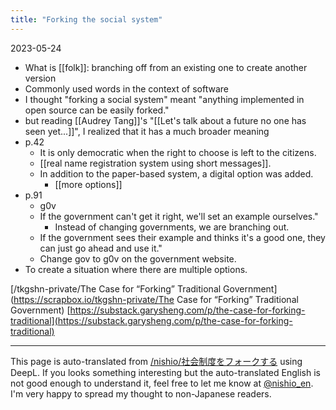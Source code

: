```yaml
---
title: "Forking the social system"
---
```


2023-05-24
- What is [[folk]]: branching off from an existing one to create another version
- Commonly used words in the context of software
- I thought "forking a social system" meant "anything implemented in open source can be easily forked."
- but reading [[Audrey Tang]]'s "[[Let's talk about a future no one has seen yet...]]", I realized that it has a much broader meaning
- p.42
    - It is only democratic when the right to choose is left to the citizens.
    - [[real name registration system using short messages]].
    - In addition to the paper-based system, a digital option was added.
        - [[more options]]
- p.91
    - g0v
    - If the government can't get it right, we'll set an example ourselves."
        - Instead of changing governments, we are branching out.
    - If the government sees their example and thinks it's a good one, they can just go ahead and use it."
    - Change gov to g0v on the government website.
- To create a situation where there are multiple options.

[/tkgshn-private/The Case for “Forking” Traditional Government](https://scrapbox.io/tkgshn-private/The Case for “Forking” Traditional Government)
[https://substack.garysheng.com/p/the-case-for-forking-traditional](https://substack.garysheng.com/p/the-case-for-forking-traditional)

---
This page is auto-translated from [/nishio/社会制度をフォークする](https://scrapbox.io/nishio/社会制度をフォークする) using DeepL. If you looks something interesting but the auto-translated English is not good enough to understand it, feel free to let me know at [@nishio_en](https://twitter.com/nishio_en). I'm very happy to spread my thought to non-Japanese readers.